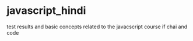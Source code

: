 # javascript_hindi
test results and basic concepts related to the javacscript course if chai and code
